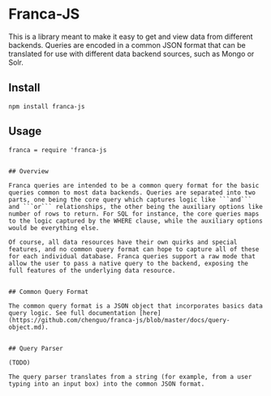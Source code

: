 # Franca-JS

This is a library meant to make it easy to get and view data from different backends. Queries are encoded in a common JSON format that can be translated for use with different data backend sources, such as Mongo or Solr.

## Install

```
npm install franca-js
```

## Usage

```coffee-script
franca = require 'franca-js


## Overview

Franca queries are intended to be a common query format for the basic queries common to most data backends. Queries are separated into two parts, one being the core query which captures logic like ```and``` and ```or``` relationships, the other being the auxiliary options like number of rows to return. For SQL for instance, the core queries maps to the logic captured by the WHERE clause, while the auxiliary options would be everything else.

Of course, all data resources have their own quirks and special features, and no common query format can hope to capture all of these for each individual database. Franca queries support a raw mode that allow the user to pass a native query to the backend, exposing the full features of the underlying data resource.


## Common Query Format

The common query format is a JSON object that incorporates basics data query logic. See full documentation [here](https://github.com/chenguo/franca-js/blob/master/docs/query-object.md).


## Query Parser

(TODO)

The query parser translates from a string (for example, from a user typing into an input box) into the common JSON format.
